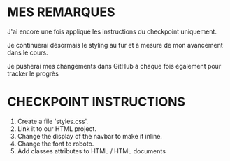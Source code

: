# MES REMARQUES

J'ai encore une fois appliqué les instructions du checkpoint uniquement.

Je continuerai désormais le styling au fur et à mesure de mon avancement dans le cours.

Je pusherai mes changements dans GitHub à chaque fois également pour tracker le progrès

# CHECKPOINT INSTRUCTIONS

1. Create a file 'styles.css'.
2. Link it to our HTML project.
3. Change the display of the navbar to make it inline.
4. Change the font to roboto.
5. Add classes attributes to HTML / HTML documents
